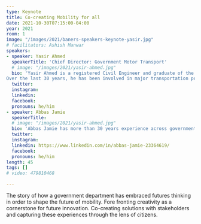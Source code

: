 ```yaml
---
type: Keynote
title: Co-creating Mobility for all
date: 2021-10-30T07:15:00-04:00
year: 2021
room: 1
image: "/images/2021/baners-speakers-keynote-yasir.jpg"
# facilitators: Ashish Manwar
speakers:
- speaker: Yasir Ahmed
  speakerTitle: 'Chief Director: Government Motor Transport'
  # image: "/images/2021/yasir-ahmed.jpg"
  bio: 'Yasir Ahmed is a registered Civil Engineer and graduate of the University of Cape Town.
Over the last 30 years, he has been involved in major transportation projects in both the public and private sectors. He currently holds the position as Chief Director of the Government Motor Transport(GMT) Trading Entity in the Western Cape’s Department of Transport and Public Works in South Africa. Over the last 18 months he has been driving a futures strategy at GMT that has pivoted the entity from being an efficient fleet management business to one that is wanting to shape the future of mobility.'
  twitter: 
  instagram: 
  linkedin: 
  facebook: 
  pronouns: he/him
- speaker: Abbas Jamie
  speakerTitle: 
  # image: "/images/2021/yasir-ahmed.jpg"
  bio: 'Abbas Jamie has more than 30 years experience across government and private sector and has a broad range of qualifications across Engineering, Business, Futures Studies, Design Thinking and Project Management. He is currently co-creating the future with the University of Cape Town, the Western Cape Department of Transport and Public Works and the APRM at the African Union.'
  twitter: 
  instagram: 
  linkedin: https://www.linkedin.com/in/abbas-jamie-23364619/
  facebook: 
  pronouns: he/him
length: 45
tags: []
# video: 479810468

---
```


The story of how a government department has embraced futures thinking in order to shape the future of mobility. Fore fronting creativity as a cornerstone for future innovation. Co-creating solutions with stakeholders and capturing these experiences through the lens of citizens.